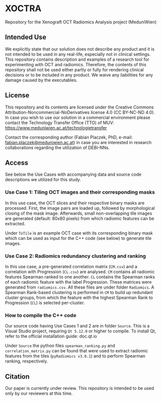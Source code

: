 # XOCTRA
Repository for the Xenograft OCT Radiomics Analysis project (MeduniWien)

## Intended Use
We explicitly state that our solution does not describe any product and it is not intended to be used in any real-life, especially not in clinical settings. This repository contains description and examples of a research tool for experimenting with OCT and radiomics. Therefore, the contents of this repository shall not be used either partly or fully for rendering clinical decisions or to be included in any product. We waive any liabilities for any damage caused by the executables.

## License
This repository and its contents are licensed under the Creative Commons Attribution-Noncommercial-NoDerivatives license 4.0 (CC BY-NC-ND 4.0).
In case you wish to use our solution in a commercial environment please contact the Technology Transfer Office (TTO) of MUV: https://www.meduniwien.ac.at/technologietransfer

Contact the corresponding author (Fabian Placzek, PhD, e-mail: fabian.placzek@meduniwien.ac.at) in case you are interested in research collaborations regarding the utilization of DEBI-NNs.

## Access
See below the Use Cases with accompanying data and source code descriptions we utilized for this study.

### Use Case 1: Tiling OCT images and their corresponding masks
In this use case, the OCT slices and their respective binary masks are processed. First, the image pairs are loaded up, followed by morphological closing of the mask image. Afterwards, small non-overlapping tile images are generated (default: 80x80 pixels) from which radiomic features can be extracted.

Under ```ToTile``` is an example OCT case with its corresponding binary mask which can be used as input for the C++ code (see below) to generate tile images.

### Use Case 2: Radiomics redundancy clustering and ranking
In this use case, a pre-generated correlation matrix (```CM.csv```) and a correlation with Progression (```CL.csv```) are analysed. ```CM``` contains all radiomic features Spearman ranked to one another. ```CL``` contains the Spearman ranks of each radiomic feature with the label Progression. These matrices were generated from ```radiomics.csv```. All these files are under folder ```Radiomics```. A Spearman Rank-based clustering is performed in ```CM``` to build up redundant cluster groups, from which the feature with the highest Spearman Rank to Progression (```CL```) is selected per-cluster.

### How to compile the C++ code
Our source code having Use Cases 1 and 2 are in folder ```Source```. This is a Visual Studio project, requiring ```Qt 5.12.0``` or higher to compile. To install Qt, refer to the official installation guide: doc.qt.io

Under ```Source``` the python files ```spearman_ranking.py``` and ```correlation_matrix.py``` can be found that were used to extract radiomic features from the tiles (```pyRadiomics v3.0.1```) and to perform Spearman ranking, respectively.


## Citation
Our paper is currently under review. This repository is intended to be used only by our reviewers at this time.
